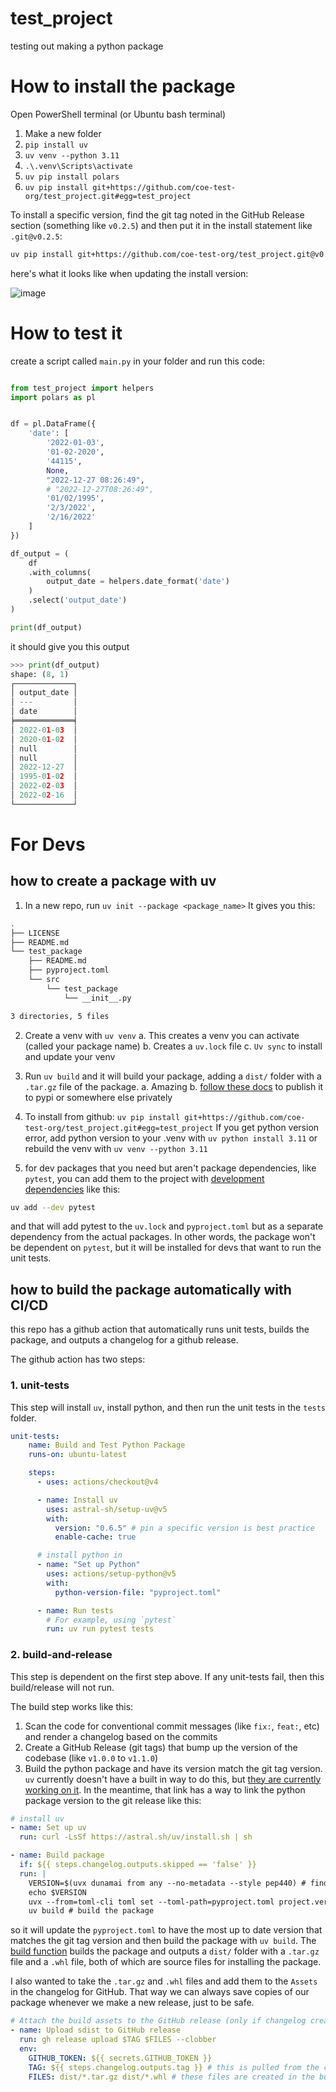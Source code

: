 # test_project
testing out making a python package

# How to install the package

Open PowerShell terminal (or Ubuntu bash terminal)

1. Make a new folder
2. `pip install uv`
3. `uv venv --python 3.11`
4.  `.\.venv\Scripts\activate`
5. `uv pip install polars`
6. `uv pip install git+https://github.com/coe-test-org/test_project.git#egg=test_project`

To install a specific version, find the git tag noted in the GitHub Release section (something like `v0.2.5`) and then put it in the install statement like `.git@v0.2.5`:

```bash
uv pip install git+https://github.com/coe-test-org/test_project.git@v0.2.5#egg=test_project
```

here's what it looks like when updating the install version:

![image](https://github.com/user-attachments/assets/ac571054-4918-40a1-b601-000869b97866)



# How to test it
create a script called `main.py` in your folder and run this code:

```python

from test_project import helpers
import polars as pl


df = pl.DataFrame({
    'date': [
        '2022-01-03',
        '01-02-2020',
        '44115',
        None,
        "2022-12-27 08:26:49",
        # "2022-12-27T08:26:49",
        '01/02/1995',
        '2/3/2022',
        '2/16/2022'
    ]
})

df_output = (
    df
    .with_columns(
        output_date = helpers.date_format('date')
    )
    .select('output_date')
)

print(df_output)
```

it should give you this output

```python
>>> print(df_output)
shape: (8, 1)
┌─────────────┐
│ output_date │
│ ---         │
│ date        │
╞═════════════╡
│ 2022-01-03  │
│ 2020-01-02  │
│ null        │
│ null        │
│ 2022-12-27  │
│ 1995-01-02  │
│ 2022-02-03  │
│ 2022-02-16  │
└─────────────┘
```


# For Devs

## how to create a package with uv
1. In a new repo, run `uv init --package <package_name>`
	It gives you this:
```bash
.
├── LICENSE
├── README.md
└── test_package
    ├── README.md
    ├── pyproject.toml
    └── src
        └── test_package
            └── __init__.py

3 directories, 5 files

```
2. Create a venv with `uv venv`
  a. This creates a venv you can activate (called your package name)
	b. Creates a  `uv.lock` file 
	c. `Uv sync` to install and update your venv
3. Run `uv build` and it will build your package, adding a `dist/` folder with a `.tar.gz` file of the package.
	a. Amazing
	b. [follow these docs](https://docs.astral.sh/uv/guides/package/#publishing-your-package) to publish it to pypi or somewhere else privately 
4. To install from github: `uv pip install git+https://github.com/coe-test-org/test_project.git#egg=test_project`
If you get python version error, add python version to your .venv with `uv python install 3.11` or rebuild the venv with `uv venv --python 3.11`

5. for dev packages that you need but aren't package dependencies, like `pytest`, you can add them to the project with [development dependencies](https://docs.astral.sh/uv/concepts/projects/dependencies/#development-dependencies) like this:

```bash
uv add --dev pytest
```

and that will add pytest to the `uv.lock` and `pyproject.toml` but as a separate dependency from the actual packages. In other words, the package won't be dependent on `pytest`, but it will be installed for devs that want to run the unit tests.

## how to build the package automatically with CI/CD

this repo has a github action that automatically runs unit tests, builds the package, and outputs a changelog for a github release.

The github action has two steps:

### 1. unit-tests

This step will install `uv`, install python, and then run the unit tests in the `tests` folder.

```yaml
unit-tests:
    name: Build and Test Python Package
    runs-on: ubuntu-latest

    steps:
      - uses: actions/checkout@v4

      - name: Install uv
        uses: astral-sh/setup-uv@v5
        with:
          version: "0.6.5" # pin a specific version is best practice
          enable-cache: true

      # install python in 
      - name: "Set up Python"
        uses: actions/setup-python@v5
        with:
          python-version-file: "pyproject.toml"

      - name: Run tests
        # For example, using `pytest`
        run: uv run pytest tests
```

### 2. build-and-release

This step is dependent on the first step above. If any unit-tests fail, then this build/release will not run.

The build step works like this:

1. Scan the code for conventional commit messages (like `fix:`, `feat:`, etc) and render a changelog based on the commits
2. Create a GitHub Release (git tags) that bump up the version of the codebase (like `v1.0.0` to `v1.1.0`)
3. Build the python package and have its version match the git tag version. `uv` currently doesn't have a built in way to do this, but [they are currently working on it](https://github.com/astral-sh/uv/issues/6298). In the meantime, that link has a way to link the python package version to the git release like this:

```yaml
# install uv
- name: Set up uv
  run: curl -LsSf https://astral.sh/uv/install.sh | sh

- name: Build package
  if: ${{ steps.changelog.outputs.skipped == 'false' }}
  run: |
    VERSION=$(uvx dunamai from any --no-metadata --style pep440) # find the version of the git tag for the python package
    echo $VERSION
    uvx --from=toml-cli toml set --toml-path=pyproject.toml project.version $VERSION # update the version in the pyproject.toml
    uv build # build the package

```

so it will update the `pyproject.toml` to have the most up to date version that matches the git tag version and then build the package with `uv build`. The [build function](https://docs.astral.sh/uv/concepts/projects/build/#using-uv-build) builds the package and outputs a `dist/` folder with a `.tar.gz` file and a `.whl` file, both of which are source files for installing the package.


I also wanted to take the `.tar.gz` and `.whl` files and add them to the `Assets` in the changelog for GitHub. That way we can always save copies of our package whenever we make a new release, just to be safe.

```yaml
# Attach the build assets to the GitHub release (only if changelog creation was successful)
- name: Upload sdist to GitHub release
  run: gh release upload $TAG $FILES --clobber
  env:
    GITHUB_TOKEN: ${{ secrets.GITHUB_TOKEN }}
    TAG: ${{ steps.changelog.outputs.tag }} # this is pulled from the changelog step where it creates the git tag
    FILES: dist/*.tar.gz dist/*.whl # these files are created in the build step
```










